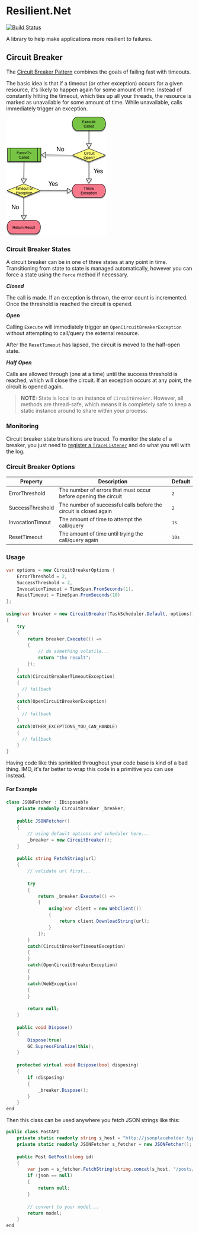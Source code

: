 # Resilient.Net

[![Build Status](https://travis-ci.org/pseudomuto/Resilient.Net.svg?branch=master)](https://travis-ci.org/pseudomuto/Resilient.Net)

A library to help make applications more resilient to failures.

[Circuit Breaker Pattern]: https://en.wikipedia.org/wiki/Circuit_breaker_design_pattern

## Circuit Breaker

The [Circuit Breaker Pattern] combines the goals of failing fast with timeouts.

The basic idea is that if a timeout (or other exception) occurs for a given resource, it's likely to happen again for
some amount of time. Instead of constantly hitting the timeout, which ties up all your threads, the resource is marked
as unavailable for some amount of time.  While unavailable, calls immediately trigger an exception.

![Circuit Breaker](circuitbreaker.png)

### Circuit Breaker States

A circuit breaker can be in one of three states at any point in time. Transitioning from state to state is managed
automatically, however you can force a state using the `Force` method if necessary.

_**Closed**_

The call is made. If an exception is thrown, the error count is incremented. Once the threshold is reached the circuit
is opened.

_**Open**_

Calling `Execute` will immediately trigger an `OpenCircuitBreakerException` without attempting to call/query the
external resource.

After the `ResetTimeout` has lapsed, the circuit is moved to the half-open state.

_**Half Open**_

Calls are allowed through (one at a time) until the success threshold is reached, which will close the circuit. If an
exception occurs at any point, the circuit is opened again.

> **NOTE:** State is local to an instance of `CircuitBreaker`. However, all methods are thread-safe, which means it is
completely safe to keep a static instance around to share within your process.

### Monitoring

Circuit breaker state transitions are traced. To monitor the state of a breaker, you just need to [register a
`TraceListener`](https://msdn.microsoft.com/en-us/library/sk36c28t(v=vs.110).aspx) and do what you will with the log.

### Circuit Breaker Options

| Property | Description | Default |
|----------|-------------|---------|
| ErrorThreshold | The number of errors that must occur before opening the circuit | `2` |
| SuccessThreshold | The number of successful calls before the circuit is closed again | `2` |
| InvocationTimout | The amount of time to attempt the call/query | `1s` |
| ResetTimeout | The amount of time until trying the call/query again | `10s`

### Usage

```csharp
var options = new CircuitBreakerOptions {
    ErrorThreshold = 2,
    SuccessThreshold = 2,
    InvocationTimeout = TimeSpan.FromSeconds(1),
    ResetTimeout = TimeSpan.FromSeconds(10)
};

using(var breaker = new CircuitBreaker(TaskScheduler.Default, options))
{
    try
    {
        return breaker.Execute(() =>
        {
            // do something volatile...
            return "the result";
        });
    }
    catch(CircuitBreakerTimeoutException)
    {
      // fallback
    }
    catch(OpenCircuitBreakerException)
    {
      // fallback
    }
    catch(OTHER_EXCEPTIONS_YOU_CAN_HANDLE)
    {
      // fallback
    }
}
```

Having code like this sprinkled throughout your code base is kind of a bad thing. IMO, it's far better to wrap this
code in a primitive you can use instead.

#### For Example

```csharp
class JSONFetcher : IDisposable
    private readonly CircuitBreaker _breaker;

    public JSONFetcher()
    {
        // using default options and scheduler here...
        _breaker = new CircuitBreaker();
    }

    public string FetchString(url)
    {
        // validate url first...

        try
        {
            return _breaker.Execute(() =>
            {
                using(var client = new WebClient())
                {
                    return client.DownloadString(url);
                }
            });
        }
        catch(CircuitBreakerTimeoutException)
        {
        }
        catch(OpenCircuitBreakerException)
        {
        }
        catch(WebException)
        {
        }

        return null;
    }

    public void Dispose()
    {
        Dispose(true)
        GC.SupressFinalize(this);
    }

    protected virtual void Dispose(bool disposing)
    {
        if (disposing)
        {
            _breaker.Dispose();
        }
    }
end
```

Then this class can be used anywhere you fetch JSON strings like this:

```csharp
public class PostAPI
    private static readonly string s_host = "http://jsonplaceholder.typicode.com";
    private static readonly JSONFetcher s_fetcher = new JSONFetcher();

    public Post GetPost(ulong id)
    {
        var json = s_fetcher.FetchString(string.concat(s_host, "/posts/", id));
        if (json == null)
        {
            return null;
        }

        // convert to your model...
        return model;
    }
end
```
